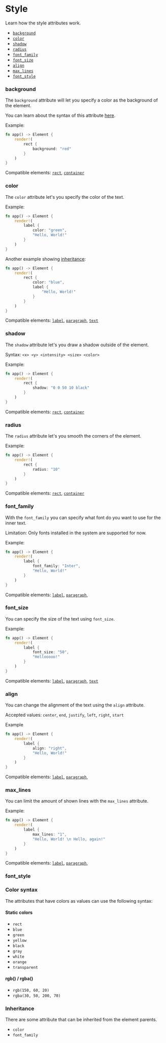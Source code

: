 # Style

Learn how the style attributes work.

- [`background`](#background)
- [`color`](#color)
- [`shadow`](#shadow)
- [`radius`](#radius)
- [`font_family`](#font_family)
- [`font_size`](#font_size)
- [`align`](#align)
- [`max_lines`](#max_lines)
- [`font_style`](#font_style)

### background

The `background` attribute will let you specify a color as the background of the element.

You can learn about the syntax of this attribute [here](#color-syntax).

Example:

```rust
fn app() -> Element {
	render!(
		rect {
			background: "red"
		}
	)
}
```

Compatible elements: [`rect`](/guides/elements.html#rect), [`container`](/guides/elements.html#container)

### color

The `color` attribute let's you specify the color of the text.

Example:

```rust
fn app() -> Element {
	render!(
		label {
			color: "green",
			"Hello, World!"
		}
	)
}
```

Another example showing [inheritance](#inheritance):

```rust
fn app() -> Element {
	render!(
		rect {
			color: "blue",
			label {
				"Hello, World!"
			}
		}
	)
}

```

Compatible elements: [`label`](/guides/element.html#label), [`paragraph`](/guides/elements.html#paragraph), 
[`text`](/guides/elements.html#text)


### shadow

The `shadow` attribute let's you draw a shadow outside of the element.

Syntax: `<x> <y> <intensity> <size> <color>`

Example:

```rust
fn app() -> Element {
	render!(
		rect {
			shadow: "0 0 50 10 black"
		}
	)
}
```

Compatible elements: [`rect`](/guides/elements.html#rect), [`container`](/guides/elements.html#container)

### radius

The `radius` attribute let's you smooth the corners of the element.

Example:

```rust
fn app() -> Element {
	render!(
		rect {
			radius: "10"
		}
	)
}
```

Compatible elements: [`rect`](/guides/elements.html#rect), [`container`](/guides/elements.html#container)

### font_family

With the `font_family` you can specify what font do you want to use for the inner text.

Limitation: Only fonts installed in the system are supported for now.

Example: 

```rust
fn app() -> Element {
	render!(
		label {
			font_family: "Inter",
			"Hello, World!"
		}
	)
}
```

Compatible elements: [`label`](/guides/element.html#label), [`paragraph`](/guides/elements.html#paragraph), 

### font_size

You can specify the size of the text using `font_size`.

Example:

```rust
fn app() -> Element {
	render!(
		label {
			font_size: "50",
			"Hellooooo!"
		}
	)
}
```

Compatible elements: [`label`](/guides/element.html#label), [`paragraph`](/guides/elements.html#paragraph), 
[`text`](/guides/elements.html#text)

### align

You can change the alignment of the text using the `align` attribute.

Accepted values: `center`, `end`, `justify`, `left`, `right`, `start`

Example

```rust
fn app() -> Element {
	render!(
		label {
			align: "right",
			"Hello, World!"
		}
	)
}
```

Compatible elements: [`label`](/guides/element.html#label), [`paragraph`](/guides/elements.html#paragraph), 

### max_lines

You can limit the amount of shown lines with the `max_lines` attribute.

Example:

```rust
fn app() -> Element {
	render!(
		label {
			max_lines: "1",
			"Hello, World! \n Hello, again!"
		}
	)
}
```

Compatible elements: [`label`](/guides/element.html#label), [`paragraph`](/guides/elements.html#paragraph), 


### font_style

### Color syntax

The attributes that have colors as values can use the following syntax:

#### Static colors
- `rect`
- `blue`
- `green`
- `yellow`
- `black`
- `gray`
- `white`
- `orange`
- `transparent`

#### rgb() / rgba()

- `rgb(150, 60, 20)`
- `rgba(30, 50, 200, 70)`

### Inheritance

There are some attribute that can be inherited from the element parents.

- `color`
- `font_family`
